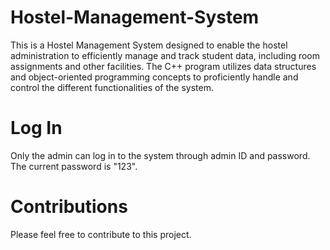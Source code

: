 # Hostel-Management-System
This is a Hostel Management System designed to enable the hostel administration to efficiently manage and track student data, including room assignments and other facilities.
The C++ program utilizes data structures and object-oriented programming concepts to proficiently handle and control the different functionalities of the system.

<h1>Log In</h1>
Only the admin can log in to the system through admin ID and password. The current password is "123".

<h1>Contributions</h1>
Please feel free to contribute to this project.
